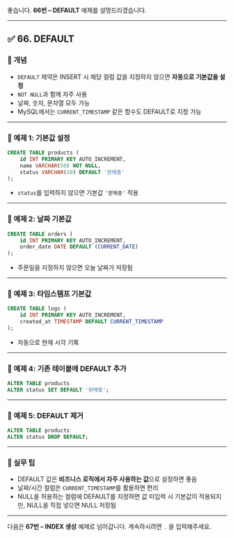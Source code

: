 좋습니다.
**66번 – DEFAULT** 예제를 설명드리겠습니다.

---

## ✅ 66. DEFAULT

### 📌 개념

* `DEFAULT` 제약은 INSERT 시 해당 컬럼 값을 지정하지 않으면 **자동으로 기본값을 설정**
* `NOT NULL`과 함께 자주 사용
* 날짜, 숫자, 문자열 모두 가능
* MySQL에서는 `CURRENT_TIMESTAMP` 같은 함수도 DEFAULT로 지정 가능

---

### 📄 예제 1: 기본값 설정

```sql
CREATE TABLE products (
    id INT PRIMARY KEY AUTO_INCREMENT,
    name VARCHAR(50) NOT NULL,
    status VARCHAR(10) DEFAULT '판매중'
);
```

* `status`를 입력하지 않으면 기본값 `'판매중'` 적용

---

### 📄 예제 2: 날짜 기본값

```sql
CREATE TABLE orders (
    id INT PRIMARY KEY AUTO_INCREMENT,
    order_date DATE DEFAULT (CURRENT_DATE)
);
```

* 주문일을 지정하지 않으면 오늘 날짜가 저장됨

---

### 📄 예제 3: 타임스탬프 기본값

```sql
CREATE TABLE logs (
    id INT PRIMARY KEY AUTO_INCREMENT,
    created_at TIMESTAMP DEFAULT CURRENT_TIMESTAMP
);
```

* 자동으로 현재 시각 기록

---

### 📄 예제 4: 기존 테이블에 DEFAULT 추가

```sql
ALTER TABLE products
ALTER status SET DEFAULT '판매중';
```

---

### 📄 예제 5: DEFAULT 제거

```sql
ALTER TABLE products
ALTER status DROP DEFAULT;
```

---

### 🧠 실무 팁

* DEFAULT 값은 **비즈니스 로직에서 자주 사용하는 값**으로 설정하면 좋음
* 날짜/시간 컬럼은 `CURRENT_TIMESTAMP`를 활용하면 편리
* NULL을 허용하는 컬럼에 DEFAULT를 지정하면 값 미입력 시 기본값이 적용되지만, NULL을 직접 넣으면 NULL 저장됨

---

다음은 **67번 – INDEX 생성** 예제로 넘어갑니다.
계속하시려면 `.` 을 입력해주세요.
